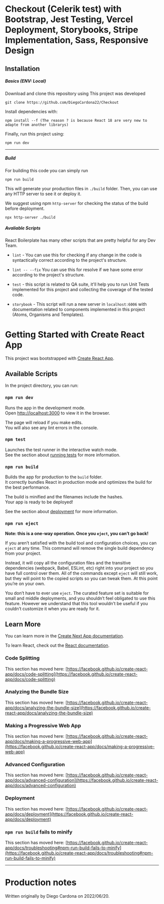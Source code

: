 # Checkout (Celerik test) with Bootstrap, Jest Testing, Vercel Deployment, Storybooks, Stripe Implementation, Sass, Responsive Design

## Installation

##### Basics (ENV: Local)
Download and clone this repository using
This project was developed
```
git clone https://github.com/DiegoCardona22/Checkout
```
Install dependencies with:
```
npm install --f (The reason ? is because React 18 are very new to adapte from another librarys)
```
Finally, run this project using:
```
npm run dev
```

---
##### Build
For building this code you can simply run
```
npm run build
```

This will generate your production files in ```./build``` folder. Then, you can use any HTTP server to see it or deploy it.

We suggest using npm ```http-server``` for checking the status of the build before deployment.

```
npx http-server ./build

```

##### Avaliable Scripts

React Boilerplate has many other scripts that are pretty helpful for any Dev Team.

- ```lint``` - You can use this for checking if any change in the code is syntactically correct according to the project's structure.

- ```lint -- --fix``` You can use this for resolve if we have some error according to the project's structure.

- ```test``` - this script is related to QA suite, it'll help you to run Unit Tests implemented for this project and collecting the coverage of the tested code.

- ```storybook``` - This script will run a new server in ```localhost:6006``` with documentation related to components implemented in this project (Atoms, Organisms and Templates).
# Getting Started with Create React App

This project was bootstrapped with [Create React App](https://github.com/facebook/create-react-app).

## Available Scripts

In the project directory, you can run:

### `npm run dev`

Runs the app in the development mode.\
Open [http://localhost:3000](http://localhost:3000) to view it in the browser.

The page will reload if you make edits.\
You will also see any lint errors in the console.

### `npm test`

Launches the test runner in the interactive watch mode.\
See the section about [running tests](https://facebook.github.io/create-react-app/docs/running-tests) for more information.

### `npm run build`

Builds the app for production to the `build` folder.\
It correctly bundles React in production mode and optimizes the build for the best performance.

The build is minified and the filenames include the hashes.\
Your app is ready to be deployed!

See the section about [deployment](https://facebook.github.io/create-react-app/docs/deployment) for more information.

### `npm run eject`

**Note: this is a one-way operation. Once you `eject`, you can’t go back!**

If you aren’t satisfied with the build tool and configuration choices, you can `eject` at any time. This command will remove the single build dependency from your project.

Instead, it will copy all the configuration files and the transitive dependencies (webpack, Babel, ESLint, etc) right into your project so you have full control over them. All of the commands except `eject` will still work, but they will point to the copied scripts so you can tweak them. At this point you’re on your own.

You don’t have to ever use `eject`. The curated feature set is suitable for small and middle deployments, and you shouldn’t feel obligated to use this feature. However we understand that this tool wouldn’t be useful if you couldn’t customize it when you are ready for it.

## Learn More

You can learn more in the [Create Next App documentation](https://facebook.github.io/create-react-app/docs/getting-started).

To learn React, check out the [React documentation](https://reactjs.org/).

### Code Splitting

This section has moved here: [https://facebook.github.io/create-react-app/docs/code-splitting](https://facebook.github.io/create-react-app/docs/code-splitting)

### Analyzing the Bundle Size

This section has moved here: [https://facebook.github.io/create-react-app/docs/analyzing-the-bundle-size](https://facebook.github.io/create-react-app/docs/analyzing-the-bundle-size)

### Making a Progressive Web App

This section has moved here: [https://facebook.github.io/create-react-app/docs/making-a-progressive-web-app](https://facebook.github.io/create-react-app/docs/making-a-progressive-web-app)

### Advanced Configuration

This section has moved here: [https://facebook.github.io/create-react-app/docs/advanced-configuration](https://facebook.github.io/create-react-app/docs/advanced-configuration)

### Deployment

This section has moved here: [https://facebook.github.io/create-react-app/docs/deployment](https://facebook.github.io/create-react-app/docs/deployment)

### `npm run build` fails to minify

This section has moved here: [https://facebook.github.io/create-react-app/docs/troubleshooting#npm-run-build-fails-to-minify](https://facebook.github.io/create-react-app/docs/troubleshooting#npm-run-build-fails-to-minify)


---

# Production notes

Written originally by Diego Cardona on 2022/06/20.